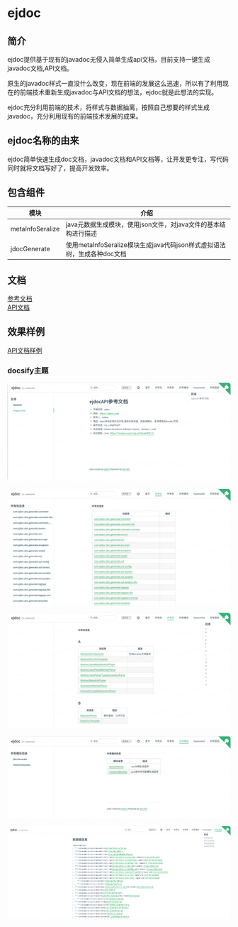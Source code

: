 # ejdoc
## 简介
ejdoc提供基于现有的javadoc无侵入简单生成api文档，目前支持一键生成javadoc文档,API文档。

原生的javadoc样式一直没什么改变，现在前端的发展这么迅速，所以有了利用现在的前端技术重新生成javadoc与API文档的想法，ejdoc就是此想法的实现。

ejdoc充分利用前端的技术，将样式与数据抽离，按照自己想要的样式生成javadoc，充分利用现有的前端技术发展的成果。

## ejdoc名称的由来
ejdoc简单快速生成doc文档，javadoc文档和API文档等，让开发更专注，写代码同时就将文档写好了，提高开发效率。

## 包含组件


| 模块               | 介绍                                                     |
|------------------|--------------------------------------------------------|
| metaInfoSeralize | java元数据生成模块，使用json文件，对java文件的基本结构进行描述                  |
| jdocGenerate     | 使用metaInfoSeralize模块生成java代码json样式虚拟语法树，生成各种doc文档 |


## 文档


<a href="/refdoc/index.html" target="_blank">参考文档</a> <br/>
<a href="/api/doc/markdown/index.html" target="_blank">API文档</a>


## 效果样例

[API文档样例](http://wiliam.me/ejdoc/api/doc/markdown/index.html)

### docsify主题
![ejdoc1](asserts/ejdoc1.png)

![ejdoc1](asserts/ejdoc2.png)

![ejdoc1](asserts/ejdoc3.png)

![ejdoc1](asserts/ejdoc4.png)

![ejdoc1](asserts/ejdoc5.png)



